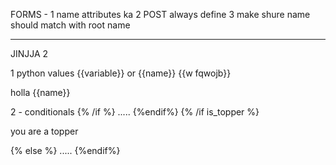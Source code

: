 FORMS - 1 name attributes ka 
2 POST  always define
3 make shure name should match with root name

-----------------------------------------
JINJJA 2

1 python values {{variable}} or {{name}} {{w fqwojb}}
<p> holla {{name}}

2 - conditionals 
{% /if %} ..... {%endif%}
{% /if is_topper %} 
<p> you are a topper</p>
{% else %}
..... {%endif%}

